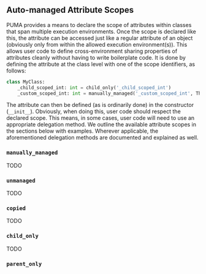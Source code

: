 ## Auto-managed Attribute Scopes

PUMA provides a means to declare the scope of attributes within classes that span multiple execution environments.
Once the scope is declared like this, the attribute can be accessed just like a regular attribute of an object (obviously only from within the allowed execution environment(s)).
This allows user code to define cross-environment sharing properties of attributes cleanly without having to write boilerplate code.
It is done by defining the attribute at the class level with one of the scope identifiers, as follows:

```python
class MyClass:
    _child_scoped_int: int = child_only('_child_scoped_int')
    _custom_scoped_int: int = manually_managed('_custom_scoped_int', ThreadAction.NOT_ALLOWED, ProcessAction.COPIED)
```

The attribute can then be defined (as is ordinarily done) in the constructor (`__init__`).
Obviously, when doing this, user code should respect the declared scope.
This means, in some cases, user code will need to use an appropriate delegation method.
We outline the available attribute scopes in the sections below with examples.
Wherever applicable, the aforementioned delegation methods are documented and explained as well.

### `manually_managed`

TODO

### `unmanaged`

TODO

### `copied`

TODO

### `child_only`

TODO

### `parent_only`
